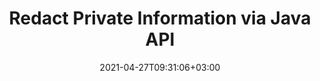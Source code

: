 ---
############################# Static ############################
layout: "product"
date: 2021-04-27T09:31:06+03:00
draft: false

product: "Redaction"
product_tag: "redaction"
platform: "Java"
platform_tag: "java"

############################# Head ############################
head_title: "Java Redaction API | Hide sensitive data from PDF Word Excel Image"
head_description: "Java document redaction API – Hide personal data from PDF, Word, Excel, PowerPoint presentations & raster images through various redaction types."

############################# Header ############################
title: "Redact Private Information via Java API"
description: "Exclude or hide personal information & metadata from documents, worksheets, presentations, PDF and raster image files using Java redaction API.‎‎"
button:
    enable: true

############################# SubMenu ############################
submenu:
    enable: true
    
    left:
        img_alt: "GroupDocs.Redaction for Java"
        image: "https://www.groupdocs.cloud/templates/groupdocs/images/product-logos/groupdocs-redaction-java.png"
        product: "GroupDocs.Redaction"
        platform: "Java"

    middle:
        button:
            # button loop
            - link: "#overview"
              text: "Overview"

            # button loop
            - link: "#features"
              text: "Features"

            # button loop
            - link: "#support"
              text: "Support"

            # button loop
            - link: "https://products.groupdocs.app/redaction"
              text: "Live Demo"

            # button loop
            - link: "https://purchase.groupdocs.com/pricing/redaction/java"
              text: "Pricing"

    right:
        link_download: "https://downloads.groupdocs.com/redaction"
        link_learn: "https://docs.groupdocs.com/redaction/java/"
        link_buy: "https://purchase.groupdocs.com"

############################# Overview ############################
overview:
    enable: true
    content: |
      GroupDocs.Redaction for Java API lets developers remove sensitive data from ‎popular file formats like Microsoft Word, Excel, PowerPoint, PDF and images so it can be used and distributed, but still protect confidential information too. The redaction library offers a single ‎format-independent interface to redact any type of classified information including social security numbers, medical information, financial, proprietary, legal or even trade details through text, metadata ‎and annotation redaction types. It allows you to save the document in its original format and create a sanitized PDF document with raster images of original pages.
    tabs:
      enable: true     
      
      ## TAB ONE ##
      tab_one:
        description: |
          Following is an overview of GroupDocs.Redaction for Java:

        right:
          enable: true
          icon: "fab fa-html5"
          title: "Overview"
          content: |
            * Redact Text
            * Redact Metadata
            * Redact Annotation
            * Redact Tabular Document
            * Redact Protected Files
            * Customization
      
      ## TAB TWO ##
      tab_two:
        description: |
          GroupDocs.Redaction for Java supports following [document file formats](https://docs.groupdocs.com/redaction/java/supported-document-formats/):

        right:
          enable: true
          table:
            # table loop
            - title: "Redact Text, Metadata & Comments"
              content: |
                * **Word**: DOC, DOCX, DOT, ODT, DOTX, DOCM, DOTM, RTF
                * **Excel**: XLS, XLSX, XLT, XLTX, XLSM, XLTM, CSV
                * **PowerPoint**: PPT, PPTX, PPS, PPSX, POTX, PPTM, PPSM, POTM
                * **Fixed Layout**: PDF
                * **Raster Images**: JPG, BMP, PNG, GIF, TIFF

      ## TAB THREE ##
      tab_three:
        description: |
          GroupDocs.Redaction for Java supports following Operating Systems, Frameworks & Package ‎Managers:‎
        
        left:
          enable: true
          table:
            # table loop
            - icon: "fab fa-windows"
              title: "Operating Systems"
              content: |
                * Microsoft Windows Desktop
                * Microsoft Windows Server
                * Linux
                * MacOS

            # table loop
            - icon: "fas fa-code"
              title: "Supported Frameworks"
              content: |
                * Java 7 (1.7) and above

        right:
          enable: true
          table:
            # table loop
            - icon: "fas fa-cogs"
              title: "Development Environments"
              content: |
                * NetBeans
                * IntelliJ IDEA
                * Eclipse
            # table loop
            - icon: "fas fa-tools"
              title: "Build Automation Tool"
              content: |
                * Maven

############################# Features ############################
features:
    enable: true
    title: "GroupDocs.Redaction for Java Features"

    feature:
      # feature loop
      - icon: "fas fa-copy"
        content: "Search and redact exact matches of a search string"

      # feature loop
      - icon: "fas fa-eye"
        content: "Control the redaction process and skip specific matches"

      # feature loop
      - icon: "fas fa-bolt"
        content: "Locate and redact using regular expressions"
      
      # feature loop
      - icon: "fas fa-file-powerpoint"
        content: "Built-in support for office formats and PDF"

      # feature loop
      - icon: "fas fa-code"
        content: "Wipe out metadata or redact metadata values"

      # feature loop
      - icon: "fas fa-cloud"
        content: "Limit redactions to specific worksheets and columns"

      # feature loop
      - icon: "fas fa-remove-format"
        content: "Remove annotations or redact their texts"

      # feature loop
      - icon: "fas fa-comment-slash"
        content: "Use textual (exemption codes) or graphic (colored rectangles) redactions‎"

      # feature loop
      - icon: "fas fa-location-arrow"
        content: "Save the document in its original format or as a PDF with raster images of original pages"

      # feature loop
      - icon: "fas fa-border-all"
        content: "Support for raster image formats and image region redactions"

      # feature loop
      - icon: "fas fa-wrench"
        content: "Integration interface for implementing custom redaction and formats"

      # feature loop
      - icon: "fas fa-columns"
        content: "Edit or Remove EXIF Metadata from Image Files"

      # feature loop
      - icon: "fas fa-file-word"
        content: "Redact Embedded Images inside the PDF, Word & Presentation Documents"

    more_feature:
      # more_feature_loop
      - title: "Ensure Privacy by Redacting your Classified Data"
        content: |
          GroupDocs.Redaction for Java library empowers developers to redact text and images from supported documents by employing a variety of redaction types. To use our Redaction API is simple and straight forward.  

          The following code example uses a tabular document such as Microsoft Excel spreadsheet where the scope of redaction can be limited to a specific worksheet and/or column. It uses filters to redact the second column with emails on a worksheet "Customers", leaving all other emails untouched in the document.
          
          ```java
          final Redactor redactor  = new Redactor("sample.xlsx");
          try
          {
              CellFilter filter = new CellFilter();
              filter.setColumnIndex(1);
              filter.setWorkSheetName("Customers");
              Pattern expression = Pattern.compile("^\\w+([-+.']\\w+)*@\\w+([-.]\\w+)*\\.\\w+([-.]\\w+)*$");
              RedactorChangeLog result = redactor.apply(new CellColumnRedaction(filter, expression, new ReplacementOptions("[customer email]")));
              if (result.getStatus() != RedactionStatus.Failed)
              {
                  SaveOptions so = new SaveOptions();
                  so.setAddSuffix(true);
                  so.setRasterizeToPDF(false);
                  redactor.save(so);
              };
          }
          finally { redactor.close(); }
          ```

############################# Support ############################
support:
    enable: true

############################# Solutions ############################
solutions:
    enable: true
    title: "GroupDocs.Redaction offers document viewing APIs for other popular development environments"

    solution:
        # solution loop
        - img_alt: "GroupDocs.Redaction for .NET"
          image: "https://www.groupdocs.cloud/templates/groupdocs/images/product-logos/groupdocs-redaction-net.png"
          product: "GroupDocs.Redaction"
          platform: ".NET"
          link: "/redaction/net"

############################# Back to top ###############################
back_to_top:
  enable: true
---